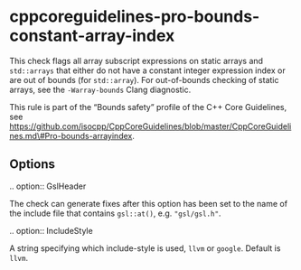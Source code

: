 cppcoreguidelines-pro-bounds-constant-array-index
=================================================

This check flags all array subscript expressions on static arrays and
`std::arrays` that either do not have a constant integer expression
index or are out of bounds (for `std::array`). For out-of-bounds
checking of static arrays, see the `-Warray-bounds` Clang diagnostic.

This rule is part of the “Bounds safety” profile of the C++ Core
Guidelines, see
https://github.com/isocpp/CppCoreGuidelines/blob/master/CppCoreGuidelines.md\#Pro-bounds-arrayindex.

Options
-------

.. option:: GslHeader

The check can generate fixes after this option has been set to the name
of the include file that contains `gsl::at()`, e.g. `"gsl/gsl.h"`.

.. option:: IncludeStyle

A string specifying which include-style is used, `llvm` or `google`.
Default is `llvm`.
